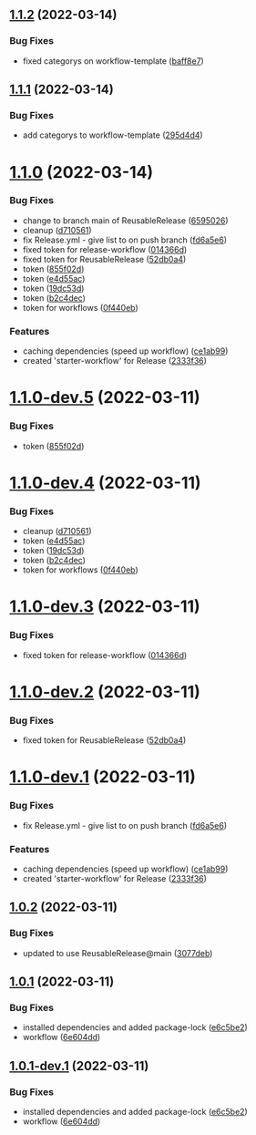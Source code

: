## [1.1.2](https://github.com/fr33Coders/.github/compare/v1.1.1...v1.1.2) (2022-03-14)


### Bug Fixes

* fixed categorys on workflow-template ([baff8e7](https://github.com/fr33Coders/.github/commit/baff8e74ae9054ab469dcc55c996222f7b4b56c6))

## [1.1.1](https://github.com/fr33Coders/.github/compare/v1.1.0...v1.1.1) (2022-03-14)


### Bug Fixes

* add categorys to workflow-template ([295d4d4](https://github.com/fr33Coders/.github/commit/295d4d434b01db3fc88b68cc2b1bbafae5a2258f))

# [1.1.0](https://github.com/fr33Coders/.github/compare/v1.0.2...v1.1.0) (2022-03-14)


### Bug Fixes

* change to branch main of ReusableRelease ([6595026](https://github.com/fr33Coders/.github/commit/6595026a780c49da934c29d6b3d9246e4ecc32d8))
* cleanup ([d710561](https://github.com/fr33Coders/.github/commit/d71056174e43f5b03af80ace6fe19cb9a735639b))
* fix Release.yml - give list to on push branch ([fd6a5e6](https://github.com/fr33Coders/.github/commit/fd6a5e67e6ae04e6332903f35e6357f341db24f0))
* fixed token for release-workflow ([014366d](https://github.com/fr33Coders/.github/commit/014366d05be1fa7ffa36f8f169ac47e3321dfd0e))
* fixed token for ReusableRelease ([52db0a4](https://github.com/fr33Coders/.github/commit/52db0a4cb93f38e77bc3b8d1955c672f3bb0b621))
* token ([855f02d](https://github.com/fr33Coders/.github/commit/855f02dbdc896b9f454cb5da1561ca575c222602))
* token ([e4d55ac](https://github.com/fr33Coders/.github/commit/e4d55acddb35a3ae6f4754df2481f66cf5944388))
* token ([19dc53d](https://github.com/fr33Coders/.github/commit/19dc53db2f2efc24365e2d1dd8653508e00141f8))
* token ([b2c4dec](https://github.com/fr33Coders/.github/commit/b2c4deca42ba96f3efd9638427a4bc633255372f))
* token for workflows ([0f440eb](https://github.com/fr33Coders/.github/commit/0f440eb492b2744e0b31a7a18a457bd560a25e8d))


### Features

* caching dependencies (speed up workflow) ([ce1ab99](https://github.com/fr33Coders/.github/commit/ce1ab996acfd3ed46df9924d4d015b91dac77128))
* created 'starter-workflow' for Release ([2333f36](https://github.com/fr33Coders/.github/commit/2333f36bdacd267e18227eba4a3e4ed103e36d03))

# [1.1.0-dev.5](https://github.com/fr33Coders/.github/compare/v1.1.0-dev.4...v1.1.0-dev.5) (2022-03-11)


### Bug Fixes

* token ([855f02d](https://github.com/fr33Coders/.github/commit/855f02dbdc896b9f454cb5da1561ca575c222602))

# [1.1.0-dev.4](https://github.com/fr33Coders/.github/compare/v1.1.0-dev.3...v1.1.0-dev.4) (2022-03-11)


### Bug Fixes

* cleanup ([d710561](https://github.com/fr33Coders/.github/commit/d71056174e43f5b03af80ace6fe19cb9a735639b))
* token ([e4d55ac](https://github.com/fr33Coders/.github/commit/e4d55acddb35a3ae6f4754df2481f66cf5944388))
* token ([19dc53d](https://github.com/fr33Coders/.github/commit/19dc53db2f2efc24365e2d1dd8653508e00141f8))
* token ([b2c4dec](https://github.com/fr33Coders/.github/commit/b2c4deca42ba96f3efd9638427a4bc633255372f))
* token for workflows ([0f440eb](https://github.com/fr33Coders/.github/commit/0f440eb492b2744e0b31a7a18a457bd560a25e8d))

# [1.1.0-dev.3](https://github.com/fr33Coders/.github/compare/v1.1.0-dev.2...v1.1.0-dev.3) (2022-03-11)


### Bug Fixes

* fixed token for release-workflow ([014366d](https://github.com/fr33Coders/.github/commit/014366d05be1fa7ffa36f8f169ac47e3321dfd0e))

# [1.1.0-dev.2](https://github.com/fr33Coders/.github/compare/v1.1.0-dev.1...v1.1.0-dev.2) (2022-03-11)


### Bug Fixes

* fixed token for ReusableRelease ([52db0a4](https://github.com/fr33Coders/.github/commit/52db0a4cb93f38e77bc3b8d1955c672f3bb0b621))

# [1.1.0-dev.1](https://github.com/fr33Coders/.github/compare/v1.0.2...v1.1.0-dev.1) (2022-03-11)


### Bug Fixes

* fix Release.yml - give list to on push branch ([fd6a5e6](https://github.com/fr33Coders/.github/commit/fd6a5e67e6ae04e6332903f35e6357f341db24f0))


### Features

* caching dependencies (speed up workflow) ([ce1ab99](https://github.com/fr33Coders/.github/commit/ce1ab996acfd3ed46df9924d4d015b91dac77128))
* created 'starter-workflow' for Release ([2333f36](https://github.com/fr33Coders/.github/commit/2333f36bdacd267e18227eba4a3e4ed103e36d03))

## [1.0.2](https://github.com/fr33Coders/.github/compare/v1.0.1...v1.0.2) (2022-03-11)


### Bug Fixes

* updated to use ReusableRelease@main ([3077deb](https://github.com/fr33Coders/.github/commit/3077deb16c8fa597888f3dae5f600f48bdcb799e))

## [1.0.1](https://github.com/fr33Coders/.github/compare/v1.0.0...v1.0.1) (2022-03-11)


### Bug Fixes

* installed dependencies and added package-lock ([e6c5be2](https://github.com/fr33Coders/.github/commit/e6c5be2798736b009ab5c137e126713c9375a84b))
* workflow ([6e604dd](https://github.com/fr33Coders/.github/commit/6e604dd99f431d4b554333396a2a8cab017c4b19))

## [1.0.1-dev.1](https://github.com/fr33Coders/.github/compare/v1.0.0...v1.0.1-dev.1) (2022-03-11)


### Bug Fixes

* installed dependencies and added package-lock ([e6c5be2](https://github.com/fr33Coders/.github/commit/e6c5be2798736b009ab5c137e126713c9375a84b))
* workflow ([6e604dd](https://github.com/fr33Coders/.github/commit/6e604dd99f431d4b554333396a2a8cab017c4b19))
